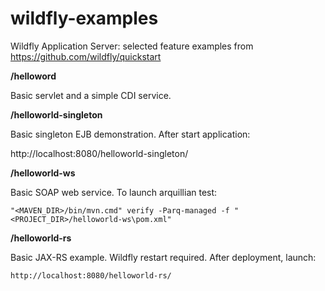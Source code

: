 # wildfly-examples
Wildfly Application Server: selected feature examples from https://github.com/wildfly/quickstart

**/helloword**

Basic servlet and a simple CDI service. 

**/helloworld-singleton**

Basic singleton EJB demonstration. After start application:

http://localhost:8080/helloworld-singleton/

**/helloworld-ws**

Basic SOAP web service. To launch arquillian test: 

    "<MAVEN_DIR>/bin/mvn.cmd" verify -Parq-managed -f "<PROJECT_DIR>/helloworld-ws\pom.xml"

**/helloworld-rs**

Basic JAX-RS example. Wildfly restart required.
After deployment, launch:

    http://localhost:8080/helloworld-rs/
